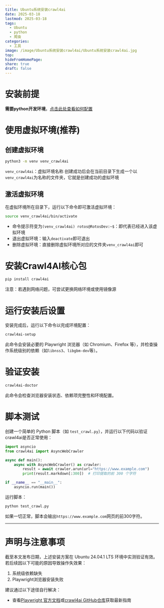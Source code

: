 ```yaml
---
title: Ubuntu系统安装crawl4ai
date: 2025-03-18
lastmod: 2025-03-18
tags:
  - Ubuntu
  - python
  - 爬虫
categories:
  - 工具
image: /image/Ubuntu系统安装crawl4ai/Ubuntu系统安装crawl4ai.jpg
top: 
hideFromHomePage: 
share: true
draft: false
---
```


# 安装前提
**需要python开发环境**，[点击此处查看如何配置](https://rotosaries.github.io/posts/ubuntu系统配置python开发环境/)
# 使用虚拟环境(推荐)

## 创建虚拟环境
```bash
python3 -m venv venv_crawl4ai
```
`venv_crawl4ai`：虚拟环境名称
创建成功后会在当前目录下生成一个以`venv_crawl4ai`为名称的文件夹，它就是创建成功的虚拟环境
## 激活虚拟环境
在虚拟环境所在目录下，运行以下命令即可激活虚拟环境：
```bash
source venv_crawl4ai/bin/activate
```

- 命令提示符变为`(venv_crawl4ai) rotos@RotosDev:~$`：即代表已经进入该虚拟环境
- 退出虚拟环境：输入`deactivate`即可退出
- 删除虚拟环境：直接删除虚拟环境所对应的文件夹`venv_crawl4ai`即可
# 安装Crawl4AI核心包
```bash
pip install crawl4ai
```
注意：若遇到网络问题，可尝试更换网络环境或使用镜像源
# 运行安装后设置

安装完成后，运行以下命令以完成环境配置：
```bash
crawl4ai-setup
```
此命令会安装必要的 Playwright 浏览器（如 Chromium、Firefox 等），并检查操作系统级别的依赖（如`libnss3`、`libgbm-dev`等）。

# 验证安装

```bash
crawl4ai-doctor
```
此命令会检查浏览器安装状态、依赖项完整性和环境配置。
# 脚本测试

创建一个简单的 Python 脚本（如 `test_crawl.py`），并运行以下代码以验证crawl4ai是否正常使用：
```python
import asyncio
from crawl4ai import AsyncWebCrawler

async def main():
    async with AsyncWebCrawler() as crawler:
        result = await crawler.arun(url="https://www.example.com")
        print(result.markdown[:300])  # 打印提取的前 300 个字符

if __name__ == "__main__":
    asyncio.run(main())
```
运行脚本：
```bash
python test_crawl.py
```
如果一切正常，脚本会输出`https://www.example.com`网页的前300字符。

---
# 声明与注意事项
截至本文发布日期，上述安装方案在 Ubuntu 24.04.1 LTS 环境中实测验证有效。若后续因以下可能的原因导致操作失效果：

1. 系统级依赖缺失
2. Playwright浏览器安装失败

建议通过以下途径自行解决：  
- 查看[Playwright 官方文档](https://www.wenxiaobai.com/chat/200006#)或[crawl4ai GitHub仓库](https://github.com/unclecode/crawl4ai/)获取最新指南
